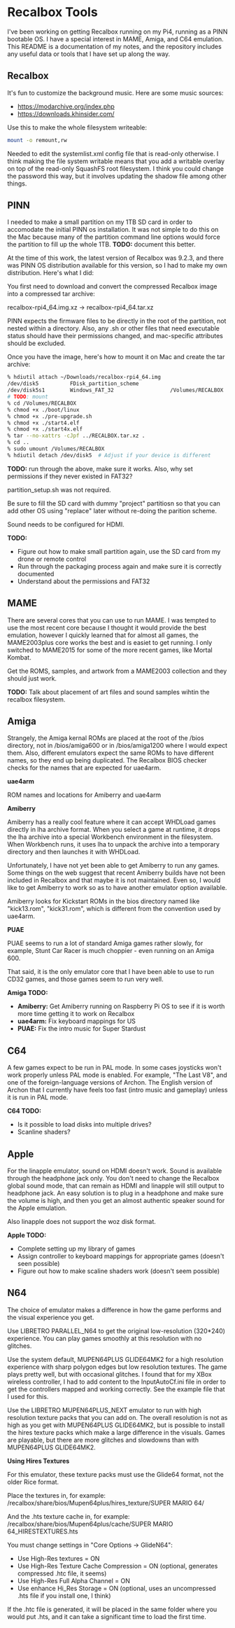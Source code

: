 # Recalbox Tools

I've been working on getting Recalbox running on my Pi4, running as a PINN bootable OS.  I have a special interest in MAME, Amiga, and C64 emulation.  This README is a documentation of my notes, and the repository includes any useful data or tools that I have set up along the way.

## Recalbox

It's fun to customize the background music.  Here are some music sources:
- https://modarchive.org/index.php
- https://downloads.khinsider.com/

Use this to make the whole filesystem writeable:

```bash
mount -o remount,rw
```

Needed to edit the systemlist.xml config file that is read-only otherwise.  I think making the file system writable means that you add a writable overlay on top of the read-only SquashFS root filesystem.  I think you could change the password this way, but it involves updating the shadow file among other things.

## PINN

I needed to make a small partition on my 1TB SD card in order to accomodate the initial PINN os installation.  It was not simple to do this on the Mac because many of the partition command line options would force the partition to fill up the whole 1TB.  **TODO:** document this better.

At the time of this work, the latest version of Recalbox was 9.2.3, and there was PINN OS distribution available for this version, so I had to make my own distribution.  Here's what I did:

You first need to download and convert the compressed Recalbox image into a compressed tar archive:

recalbox-rpi4_64.img.xz -> recalbox-rpi4_64.tar.xz

PINN expects the firmware files to be directly in the root of the partition, not nested within a directory.  Also, any .sh or other files that need executable status should have their permissions changed, and mac-specific attributes should be excluded.

Once you have the image, here's how to mount it on Mac and create the tar archive:

```bash
% hdiutil attach ~/Downloads/recalbox-rpi4_64.img 
/dev/disk5         	FDisk_partition_scheme         	
/dev/disk5s1       	Windows_FAT_32                 	/Volumes/RECALBOX
# TODO: mount
% cd /Volumes/RECALBOX
% chmod +x ./boot/linux
% chmod +x ./pre-upgrade.sh
% chmod +x ./start4.elf
% chmod +x ./start4x.elf
% tar --no-xattrs -cJpf ../RECALBOX.tar.xz .
% cd ..
% sudo umount /Volumes/RECALBOX
% hdiutil detach /dev/disk5  # Adjust if your device is different
```

**TODO:** run through the above, make sure it works.  Also, why set permissions if they never existed in FAT32?

partition_setup.sh was not required.

Be sure to fill the SD card with dummy "project" partitiosn so that you can add other OS using "replace" later without re-doing the parition scheme.

Sound needs to be configured for HDMI.

**TODO:**
  - Figure out how to make small partition again, use the SD card from my drone or remote control
  - Run through the packaging process again and make sure it is correctly documented
  - Understand about the permissions and FAT32


## MAME

There are several cores that you can use to run MAME.  I was tempted to use the most recent core because I thought it would provide the best emulation, however I quickly learned that for almost all games, the MAME2003plus core works the best and is easiet to get running.  I only switched to MAME2015 for some of the more recent games, like Mortal Kombat.

Get the ROMS, samples, and artwork from a MAME2003 collection and they should just work.

**TODO:** Talk about placement of art files and sound samples wihtin the recalbox filesystem.

## Amiga

Strangely, the Amiga kernal ROMs are placed at the root of the /bios directory, not in /bios/amiga600 or in /bios/amiga1200 where I would expect them.  Also, different emulators expect the same ROMs to have different names, so they end up being duplicated.  The Recalbox BIOS checker checks for the names that are expected for uae4arm.  

**uae4arm**



ROM names and locations for Amiberry and uae4arm

**Amiberry**

Amiberry has a really cool feature where it can accept WHDLoad games directly in lha archive format.  When you select a game at runtime, it drops the lha archive into a special Workbench environment in the filesystem.  When Workbench runs, it uses lha to unpack the archive into a temporary directory and then launches it with WHDLoad.

Unfortunately, I have not yet been able to get Amiberry to run any games.  Some things on the web suggest that recent Amiberry builds have not been included in Recalbox and that maybe it is not maintained.  Even so, I would like to get Amiberry to work so as to have another emulator option available.

Amiberry looks for Kickstart ROMs in the bios directory named like "kick13.rom", "kick31.rom", which is different from the convention used by uae4arm.

**PUAE**

PUAE seems to run a lot of standard Amiga games rather slowly, for example, Stunt Car Racer is much choppier - even running on an Amiga 600.

That said, it is the only emulator core that I have been able to use to run CD32 games, and those games seem to run very well.

**Amiga TODO:**
  - **Amiberry:** Get Amiberry running on Raspberry Pi OS to see if it is worth more time getting it to work on Recalbox
  - **uae4arm:** Fix keyboard mappings for US
  - **PUAE:** Fix the intro music for Super Stardust

## C64

A few games expect to be run in PAL mode.  In some cases joysticks won't work properly unless PAL mode is enabled.  For example, "The Last V8", and one of the foreign-language versions of Archon.  The English version of Archon that I currently have feels too fast (intro music and gameplay) unless it is run in PAL mode.

**C64 TODO:**
- Is it possible to load disks into multiple drives?
- Scanline shaders?

## Apple

For the linapple emulator, sound on HDMI doesn't work.  Sound is available through the headphone jack only.  You don't need to change the Recalbox global sound mode, that can remain as HDMI and linapple will still output to headphone jack.  An easy solution is to plug in a headphone and make sure the volume is high, and then you get an almost authentic speaker sound for the Apple emulation.

Also linapple does not support the woz disk format.

**Apple TODO:**

 - Complete setting up my library of games
 - Assign controller to keyboard mappings for appropriate games (doesn't seen possible)
 - Figure out how to make scaline shaders work (doesn't seem possible)

 ## N64

The choice of emulator makes a difference in how the game performs and the visual experience you get.

Use LIBRETRO PARALLEL_N64 to get the original low-resolution (320*240) experience.  You can play games smoothly at this resolution with no glitches.

Use the system default, MUPEN64PLUS GLIDE64MK2 for a high resolution experience with sharp polygon edges but low resolution textures.  The game plays pretty well, but with occasional glitches.  I found that for my XBox wireless controller, I had to add content to the InputAutoCf.ini file in order to get the controllers mapped and working correctly.  See the example file that I used for this.

Use the LIBRETRO MUPEN64PLUS_NEXT emulator to run with high resolution texture packs that you can add on.  The overall resolution is not as high as you get with MUPEN64PLUS GLIDE64MK2, but is possible to install the hires texture packs which make a large difference in the visuals.  Games are playable, but there are more glitches and slowdowns than with MUPEN64PLUS GLIDE64MK2.

**Using Hires Textures**

For this emulator, these texture packs must use the Glide64 format, not the older Rice format.

Place the textures in, for example:
/recalbox/share/bios/Mupen64plus/hires_texture/SUPER MARIO 64/

And the .hts texture cache in, for example:
/recalbox/share/bios/Mupen64plus/cache/SUPER MARIO 64_HIRESTEXTURES.hts

You must change settings in "Core Options -> GlideN64":
 - Use High-Res textures = ON
 - Use High-Res Texture Cache Compression = ON (optional, generates compressed .htc file, it seems)
 - Use High-Res Full Alpha Channel = ON
 - Use enhance Hi_Res Storage = ON (optional, uses an uncompressed .hts file if you install one, I think)

If the .htc file is generated, it will be placed in the same folder where you would put .hts, and it can take a significant time to load the first time.

